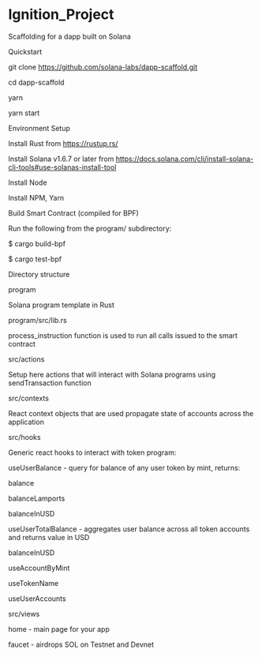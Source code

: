 # Ignition_Project


Scaffolding for a dapp built on Solana

Quickstart

git clone https://github.com/solana-labs/dapp-scaffold.git

cd dapp-scaffold

yarn 

yarn start

Environment Setup

Install Rust from https://rustup.rs/

Install Solana v1.6.7 or later from https://docs.solana.com/cli/install-solana-cli-tools#use-solanas-install-tool

Install Node

Install NPM, Yarn

Build Smart Contract (compiled for BPF)

Run the following from the program/ subdirectory:

$ cargo build-bpf

$ cargo test-bpf

Directory structure

program

Solana program template in Rust

program/src/lib.rs

process_instruction function is used to run all calls issued to the smart contract

src/actions

Setup here actions that will interact with Solana programs using sendTransaction function

src/contexts

React context objects that are used propagate state of accounts across the application

src/hooks

Generic react hooks to interact with token program:

useUserBalance - query for balance of any user token by mint, returns:

balance

balanceLamports

balanceInUSD

useUserTotalBalance - aggregates user balance across all token accounts and returns value in USD

balanceInUSD

useAccountByMint

useTokenName

useUserAccounts

src/views

home - main page for your app

faucet - airdrops SOL on Testnet and Devnet
